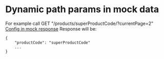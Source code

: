 # Dynamic path params in mock data

For example call GET "/products/superProductCode/?currentPage=2"
[Config in mock response](/demo/example_rest_folder/products/%23%7BproductCode%7D/GET/mock/request-data.json#L4)
Response will be:
```
{
	"productCode": "superProductCode"
	...
}
```
